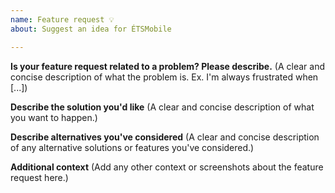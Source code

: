 ```yaml
---
name: Feature request 💡
about: Suggest an idea for ÉTSMobile

---
```


**Is your feature request related to a problem? Please describe.**
(A clear and concise description of what the problem is. Ex. I'm always frustrated when [...])

**Describe the solution you'd like**
(A clear and concise description of what you want to happen.)

**Describe alternatives you've considered**
(A clear and concise description of any alternative solutions or features you've considered.)

**Additional context**
(Add any other context or screenshots about the feature request here.)
